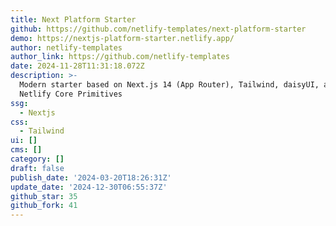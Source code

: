 ```yaml
---
title: Next Platform Starter
github: https://github.com/netlify-templates/next-platform-starter
demo: https://nextjs-platform-starter.netlify.app/
author: netlify-templates
author_link: https://github.com/netlify-templates
date: 2024-11-28T11:31:18.072Z
description: >-
  Modern starter based on Next.js 14 (App Router), Tailwind, daisyUI, and
  Netlify Core Primitives
ssg:
  - Nextjs
css:
  - Tailwind
ui: []
cms: []
category: []
draft: false
publish_date: '2024-03-20T18:26:31Z'
update_date: '2024-12-30T06:55:37Z'
github_star: 35
github_fork: 41
---
```

